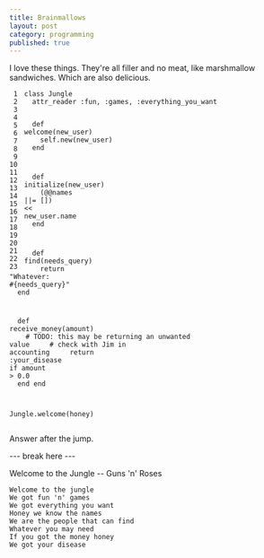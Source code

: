 ```yaml
---
title: Brainmallows
layout: post
category: programming
published: true
---
```

I love these things.  They're all filler and no meat, like marshmallow sandwiches.  Which are also delicious.

<div class="ruby"><pre style="overflow: hidden;"><code class="line_number" style="float: left; margin-right: 1em">&nbsp;1
&nbsp;2
&nbsp;3
&nbsp;4
&nbsp;5
&nbsp;6
&nbsp;7
&nbsp;8
&nbsp;9
10
11
12
13
14
15
16
17
18
19
20
21
22
23</code><code><span class="keyword">class </span><span class="class">Jungle</span>
&nbsp;&nbsp;<span class="ident">attr_reader</span> <span class="symbol">:fun</span><span class="punct">,</span> <span class="symbol">:games</span><span class="punct">,</span> <span class="symbol">:everything_you_want</span>

&nbsp;&nbsp;<span class="keyword">def </span><span class="method">welcome</span><span class="punct">(</span><span class="ident">new_user</span><span class="punct">)</span>
&nbsp;&nbsp;&nbsp;&nbsp;<span class="constant">self</span><span class="punct">.</span><span class="ident">new</span><span class="punct">(</span><span class="ident">new_user</span><span class="punct">)</span>
&nbsp;&nbsp;<span class="keyword">end</span>

&nbsp;&nbsp;<span class="keyword">def </span><span class="method">initialize</span><span class="punct">(</span><span class="ident">new_user</span><span class="punct">)</span>
&nbsp;&nbsp;&nbsp;&nbsp;<span class="punct">(</span><span class="attribute">@@names</span> <span class="punct">||=</span> <span class="punct">[])</span> <span class="punct">&lt;&lt;</span> <span class="ident">new_user</span><span class="punct">.</span><span class="ident">name</span>
&nbsp;&nbsp;<span class="keyword">end</span>

&nbsp;&nbsp;<span class="keyword">def </span><span class="method">find</span><span class="punct">(</span><span class="ident">needs_query</span><span class="punct">)</span>
&nbsp;&nbsp;&nbsp;&nbsp;<span class="keyword">return</span> <span class="punct">&quot;</span><span class="string">Whatever: <span class="expr">#{needs_query}</span></span><span class="punct">&quot;</span>
&nbsp;&nbsp;<span class="keyword">end</span>

&nbsp;&nbsp;<span class="keyword">def </span><span class="method">receive_money</span><span class="punct">(</span><span class="ident">amount</span><span class="punct">)</span>
&nbsp;&nbsp;&nbsp;&nbsp;<span class="comment"># TODO: this may be returning an unwanted value</span>
&nbsp;&nbsp;&nbsp;&nbsp;<span class="comment"># check with Jim in accounting</span>
&nbsp;&nbsp;&nbsp;&nbsp;<span class="keyword">return</span> <span class="symbol">:your_disease</span> <span class="keyword">if</span> <span class="ident">amount</span> <span class="punct">&gt;</span> <span class="number">0.0</span>
&nbsp;&nbsp;<span class="keyword">end</span>
<span class="keyword">end</span>

<span class="constant">Jungle</span><span class="punct">.</span><span class="ident">welcome</span><span class="punct">(</span><span class="ident">honey</span><span class="punct">)</span>
</code></pre></div>

Answer after the jump.

--- break here ---

Welcome to the Jungle -- Guns 'n' Roses

    Welcome to the jungle
    We got fun 'n' games
    We got everything you want
    Honey we know the names
    We are the people that can find
    Whatever you may need
    If you got the money honey
    We got your disease

